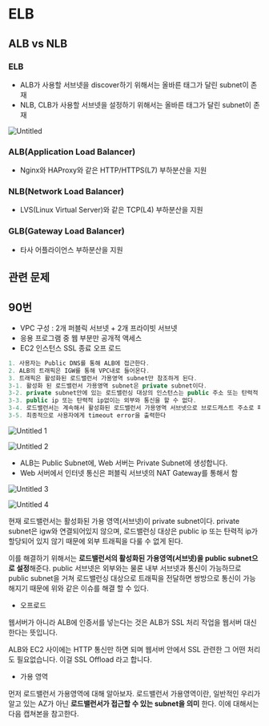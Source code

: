 # ELB

## ALB vs NLB

### ELB

- ALB가 사용할 서브넷을 discover하기 위해서는 올바른 태그가 달린 subnet이 존재
- NLB, CLB가 사용할 서브넷을 설정하기 위해서는 올바른 태그가 달린 subnet이 존재


![Untitled](https://user-images.githubusercontent.com/37682970/110816057-596b2500-82ce-11eb-8ffb-e12384068693.png)


### ALB(Application Load Balancer)

- Nginx와 HAProxy와 같은 HTTP/HTTPS(L7) 부하분산을 지원

### NLB(Network Load Balancer)

- LVS(Linux Virtual Server)와 같은 TCP(L4) 부하분산을 지원

### GLB(Gateway Load Balancer)

- 타사 어플라이언스 부하분산을 지원

## 관련 문제

## 90번

- VPC 구성 : 2개 퍼블릭 서브넷 + 2개 프라이빗 서브넷
- 응용 프로그램 중 웹 부분만 공개적 액세스
- EC2 인스턴스 SSL 종료 오프 로드

```jsx
1. 사용자는 Public DNS를 통해 ALB에 접근한다.
2. ALB의 트래픽은 IGW를 통해 VPC내로 들어온다.
3. 트래픽은 활성화된 로드밸런서 가용영역 subnet만 참조하게 된다.
3-1. 활성화 된 로드밸런서 가용영역 subnet은 private subnet이다.
3-2. private subnet안에 있는 로드밸런싱 대상의 인스턴스는 public 주소 또는 탄력적 ip가 없다.
3-3. public ip 또는 탄력적 ip없이는 외부와 통신을 할 수 없다.
3-4. 로드밸런서는 계속해서 활성화된 로드밸런서 가용영역 서브넷으로 브로드캐스트 주소로 패킷을 전송하다 유휴제한시간을 초과한다.
3-5. 최종적으로 사용자에게 timeout error을 출력한다
```
![Untitled 1](https://user-images.githubusercontent.com/37682970/110816080-5e2fd900-82ce-11eb-8c4d-3876c30c32ce.png)


![Untitled 2](https://user-images.githubusercontent.com/37682970/110816092-60923300-82ce-11eb-8943-c2a0bf6aef56.png)


- ALB는 Public Subnet에, Web 서버는 Private Subnet에 생성합니다.
- Web 서버에서 인터넷 통신은 퍼블릭 서브넷의 NAT Gateway를 통해서 함

![Untitled 3](https://user-images.githubusercontent.com/37682970/110816107-638d2380-82ce-11eb-9697-289fbc766a9f.png)


![Untitled 4](https://user-images.githubusercontent.com/37682970/110816133-6720aa80-82ce-11eb-8f27-58ae8d2b25bf.png)


현재 로드밸런서는 활성화된 가용 영역(서브넷)이 private subnet이다. private subnet은 igw와 연결되어있지 않으며, 로드밸런싱 대상은 public ip 또는 탄력적 ip가 할당되어 있지 않기 때문에 외부 트래픽을 다룰 수 없게 된다.

이를 해결하기 위해서는 **로드밸런서의 활성화된 가용영역(서브넷)을 public subnet으로 설정**해준다. public 서브넷은 외부와는 물론 내부 서브넷과 통신이 가능하므로 public subnet을 거쳐 로드밸런싱 대상으로 트래픽을 전달하면 쌍방으로 통신이 가능해지기 때문에 위와 같은 이슈를 해결 할 수 있다.

- 오프로드

웹서버가 아니라 ALB에 인증서를 넣는다는 것은  ALB가 SSL 처리 작업을 웹서버 대신 한다는 뜻입니다.

ALB와 EC2 사이에는 HTTP 통신만 하면 되며 웹서버 안에서 SSL 관련한 그 어떤 처리도 필요없습니다. 이걸 SSL Offload 라고 합니다.

- 가용 영역

먼저 로드밸런서 가용영역에 대해 알아보자. 로드밸런서 가용영역이란, 일반적인 우리가 알고 있는 AZ가 아닌 **로드밸런서가 접근할 수 있는 subnet을 의미** 한다. 이에 대해서는 다음 캡쳐본을 참고한다.
